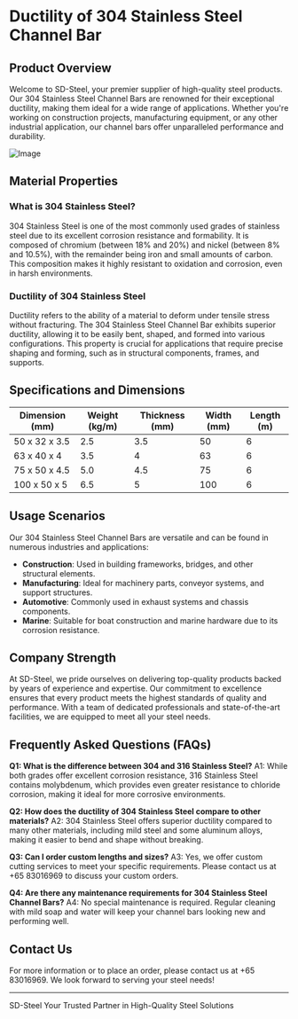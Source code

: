 # Ductility of 304 Stainless Steel Channel Bar

## Product Overview

Welcome to SD-Steel, your premier supplier of high-quality steel products. Our 304 Stainless Steel Channel Bars are renowned for their exceptional ductility, making them ideal for a wide range of applications. Whether you're working on construction projects, manufacturing equipment, or any other industrial application, our channel bars offer unparalleled performance and durability.

![Image](https://github.com/user-attachments/assets/2567258e-e124-4816-932d-1809bd27ef0b)

## Material Properties

### What is 304 Stainless Steel?

304 Stainless Steel is one of the most commonly used grades of stainless steel due to its excellent corrosion resistance and formability. It is composed of chromium (between 18% and 20%) and nickel (between 8% and 10.5%), with the remainder being iron and small amounts of carbon. This composition makes it highly resistant to oxidation and corrosion, even in harsh environments.

### Ductility of 304 Stainless Steel

Ductility refers to the ability of a material to deform under tensile stress without fracturing. The 304 Stainless Steel Channel Bar exhibits superior ductility, allowing it to be easily bent, shaped, and formed into various configurations. This property is crucial for applications that require precise shaping and forming, such as in structural components, frames, and supports.

## Specifications and Dimensions

| Dimension (mm) | Weight (kg/m) | Thickness (mm) | Width (mm) | Length (m) |
|----------------|---------------|----------------|------------|------------|
| 50 x 32 x 3.5  | 2.5           | 3.5            | 50         | 6          |
| 63 x 40 x 4    | 3.5           | 4              | 63         | 6          |
| 75 x 50 x 4.5  | 5.0           | 4.5            | 75         | 6          |
| 100 x 50 x 5   | 6.5           | 5              | 100        | 6          |

## Usage Scenarios

Our 304 Stainless Steel Channel Bars are versatile and can be found in numerous industries and applications:

- **Construction**: Used in building frameworks, bridges, and other structural elements.
- **Manufacturing**: Ideal for machinery parts, conveyor systems, and support structures.
- **Automotive**: Commonly used in exhaust systems and chassis components.
- **Marine**: Suitable for boat construction and marine hardware due to its corrosion resistance.

## Company Strength

At SD-Steel, we pride ourselves on delivering top-quality products backed by years of experience and expertise. Our commitment to excellence ensures that every product meets the highest standards of quality and performance. With a team of dedicated professionals and state-of-the-art facilities, we are equipped to meet all your steel needs.

## Frequently Asked Questions (FAQs)

**Q1: What is the difference between 304 and 316 Stainless Steel?**
A1: While both grades offer excellent corrosion resistance, 316 Stainless Steel contains molybdenum, which provides even greater resistance to chloride corrosion, making it ideal for more corrosive environments.

**Q2: How does the ductility of 304 Stainless Steel compare to other materials?**
A2: 304 Stainless Steel offers superior ductility compared to many other materials, including mild steel and some aluminum alloys, making it easier to bend and shape without breaking.

**Q3: Can I order custom lengths and sizes?**
A3: Yes, we offer custom cutting services to meet your specific requirements. Please contact us at +65 83016969 to discuss your custom orders.

**Q4: Are there any maintenance requirements for 304 Stainless Steel Channel Bars?**
A4: No special maintenance is required. Regular cleaning with mild soap and water will keep your channel bars looking new and performing well.

## Contact Us

For more information or to place an order, please contact us at +65 83016969. We look forward to serving your steel needs!

---

SD-Steel
Your Trusted Partner in High-Quality Steel Solutions